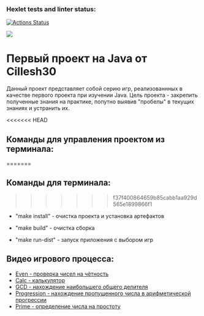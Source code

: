### Hexlet tests and linter status:
[![Actions Status](https://github.com/cillesh30/java-project-61/actions/workflows/hexlet-check.yml/badge.svg)](https://github.com/cillesh30/java-project-61/actions)

<a href="https://codeclimate.com/github/cillesh30/java-project-61/maintainability"><img src="https://api.codeclimate.com/v1/badges/15c0b51d2286f943cbfb/maintainability" /></a>

# Первый проект на Java от Cillesh30
Данный проект представляет собой серию игр, реализованнных в качестве первого проекта при изучении Java. 
Цель проекта - закрепить полученные знания на практике, попутно выявив "пробелы" в текущих знаниях и устранить их.

<<<<<<< HEAD
## Команды для управления проектом из терминала:
=======
## Команды для терминала:
>>>>>>> f37f400864659b85cabb1aa929d565e1899866f1
- "make install" - очистка проекта и установка артефактов 

- "make build" - очистка сборка

- "make run-dist" - запуск приложения с выбором игр

## Видео игрового процесса:
- [Even - проверка чисел на чётность](https://asciinema.org/a/yCCtDpRImfbBTGDEz9RkdcvVW)
- [Calc - калькулятор](https://asciinema.org/a/cqzJ7QZJEheIE2VJr6iAr4lqa)
- [GCD - нахождение наибольшего общего делителя](https://asciinema.org/a/b35dUwhHinvKGi81lgRfFFL2T)
- [Progression - нахождение пропущенного числа в арифметической прогрессии](https://asciinema.org/a/ZOAlzD6DIaCHIxKrq78Z8Co3I)
- [Prime - определение числа на простоту](https://asciinema.org/a/7H3G4sV7dtP2e0CJLstmJNH4s)
